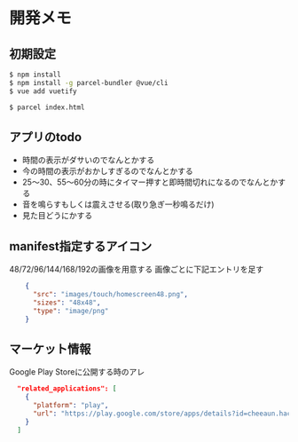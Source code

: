 # 開発メモ

## 初期設定

```sh
$ npm install
$ npm install -g parcel-bundler @vue/cli
$ vue add vuetify 
```

```sh
$ parcel index.html
```


## アプリのtodo

* 時間の表示がダサいのでなんとかする
* 今の時間の表示がおかしすぎるのでなんとかする
* 25〜30、55〜60分の時にタイマー押すと即時間切れになるのでなんとかする
* 音を鳴らすもしくは震えさせる(取り急ぎ一秒鳴るだけ)
* 見た目どうにかする


## manifest指定するアイコン

48/72/96/144/168/192の画像を用意する
画像ごとに下記エントリを足す

````json
    {
      "src": "images/touch/homescreen48.png",
      "sizes": "48x48",
      "type": "image/png"
    }
````


## マーケット情報
Google Play Storeに公開する時のアレ

```json
  "related_applications": [
    {
      "platform": "play",
      "url": "https://play.google.com/store/apps/details?id=cheeaun.hackerweb"
    }
  ]
```
